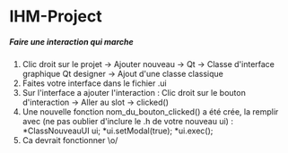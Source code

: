 # IHM-Project

##### Faire une interaction qui marche

1. Clic droit sur le projet -> Ajouter nouveau -> Qt -> Classe d'interface graphique Qt designer -> Ajout d'une classe classique
2. Faites votre interface dans le fichier .ui
3. Sur l'interface a ajouter l'interaction : Clic droit sur le bouton d'interaction -> Aller au slot -> clicked()
4. Une nouvelle fonction nom_du_bouton_clicked() a été crée, la remplir avec (ne pas oublier d'inclure le .h de votre nouveau ui) :
*ClassNouveauUI ui;
*ui.setModal(true);
*ui.exec();
5. Ca devrait fonctionner \o/
